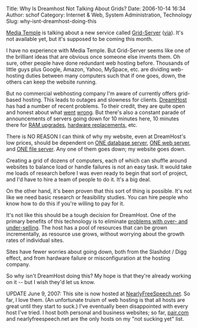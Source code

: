 Title: Why Is Dreamhost Not Talking About Grids?
Date: 2006-10-14 16:34
Author: schof
Category: Internet &amp; Web, System Administration, Technology
Slug: why-isnt-dreamhost-doing-this

[Media Temple](http://www.mediatemple.net/) is talking about a new
service called
[Grid-Server](http://www.mediatemple.net/company/whatsnew/gsgridserver.php)
([via](http://paulstamatiou.com/2006/10/10/media-temples-grid-server-coming-next-weekish/)).
It's not available yet, but it's supposed to be coming this month.

I have no experience with Media Temple. But Grid-Server seems like one
of the brilliant ideas that are obvious once someone else invents them.
Oh sure, other people have done redundant web hosting before. Thousands
of little guys plus Google, Amazon, Yahoo, MySpace, etc. are dividing
web-hosting duties between many computers such that if one goes, down,
the others can keep the website running.

But no commercial webhosting company I'm aware of currently offers
grid-based hosting. This leads to outages and slowness for clients.
[DreamHost](http://dreamhost.com/) has had a number of recent problems.
To their credit, they are quite open and honest about what
[went](http://blog.dreamhost.com/2006/08/01/anatomy-of-an-ongoing-disaster/)
[wrong](http://blog.dreamhost.com/2006/09/19/anatomy-of-a-disaster-part-2/).
But there's also a constant parade of announcements of servers going
down for 10 minutes here, 10 minutes there for [RAM
upgrades](http://www.dreamhoststatus.com/2006/10/09/ram-upgrades-2/),
[hardware
replacements](http://www.dreamhoststatus.com/2006/10/06/problem-with-aviation-server/),
etc.

There is NO REASON I can think of why my website, even at DreamHost's
low prices, should be dependent on [ONE database
server](http://www.dreamhoststatus.com/2006/10/07/database-server-odie-hardware-troubles/),
[ONE web
server](http://www.dreamhoststatus.com/2006/10/10/tequila-being-moved-to-new-hardware/),
and [ONE file
server](http://www.dreamhoststatus.com/2006/09/30/quick-battery-swap-in-a-file-server/).
Any one of them goes down; my website goes down.

Creating a grid of dozens of computers, each of which can shuffle around
websites to balance load or handle failures is not an easy task. It
would take me loads of research before I was even ready to begin that
sort of project, and I'd have to hire a team of people to do it. It's a
big deal.

On the other hand, it's been proven that this sort of thing is possible.
It's not like we need basic research or feasibility studies. You can
hire people who know how to do this if you're willing to pay for it.

It's not like this should be a tough decision for DreamHost. One of the
primary benefits of this technology is to eliminate [problems with over-
and
under-selling](http://blog.dreamhost.com/2006/05/18/the-truth-about-overselling/).
The host has a pool of resources that can be grown incrementally, as
resource use grows, without worrying about the growth rates of
individual sites.

Sites have fewer worries about going down, both from the Slashdot / Digg
effect, and from hardware failure or misconfiguration at the hosting
company.

So why isn't DreamHost doing this? My hope is that they're already
working on it -- but I wish they'd let us know.

UPDATE June 9, 2007: This site is now hosted at
[NearlyFreeSpeech.net](http://nearlyfreespeech.net "Sudosu.net's web host, NearlyFreeSpeech.net").
So far, I love them. (An unfortunate truism of web hosting is that all
hosts are great until they start to suck.) I've eventually been
disappointed with every host I've tried. I host both personal and
business websites; so far,
[pair.com](http://pair.com "A web host John Mark Schofield likes, Pair.com")
and nearlyfreespeech.net are the only hosts on my "not sucking yet"
list.

